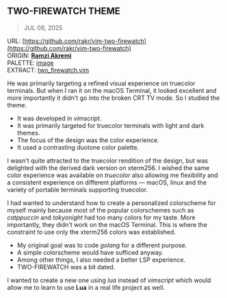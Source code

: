 ## TWO-FIREWATCH THEME
> JUL 08, 2025

URL: [https://github.com/rakr/vim-two-firewatch](https://github.com/rakr/vim-two-firewatch)  
ORIGIN: [**Ramzi Akremi**](https://github.com/rakr)  
PALETTE: [image](palette.png)  
EXTRACT: [two_firewatch.vim](two-firewatch.vim)

He was primarily targeting a refined visual experience on truecolor terminals.
But when I ran it on the macOS Terminal, it looked excellent and more importantly
it didn't go into the broken CRT TV mode.  So I studied the theme.

* It was developed in _vimscript_.
* It was primarily targeted for truecolor terminals with light and dark themes.
* The focus of the design was the color experience.
* It used a contrasting duotone color palette.

I wasn't quite attracted to the truecolor rendition of the design,
but was delighted with the derived dark version on xterm256.
I wished the same color experience was available on _truecolor_
also allowing me flexibility and a consistent experience on
different platforms — macOS, linux and the variety of portable
terminals supporting truecolor.

I had wanted to understand how to create a personalized colorscheme
for myself mainly because most of the popular colorschemes such as
_catppuccin_ and _tokyonight_ had too many colors for my taste.
More importantly, they didn't work on the macOS Terminal.
This is where the constraint to use only the xterm256 colors
was established.

* My original goal was to code _golang_ for a different purpose.
* A simple colorscheme would have sufficed anyway.
* Among other things, I also needed a better LSP experience.
* TWO-FIREWATCH was a bit dated.

I wanted to create a new one using _lua_ instead of _vimscript_ which
would allow me to learn to use **Lua** in a real life project as well.
